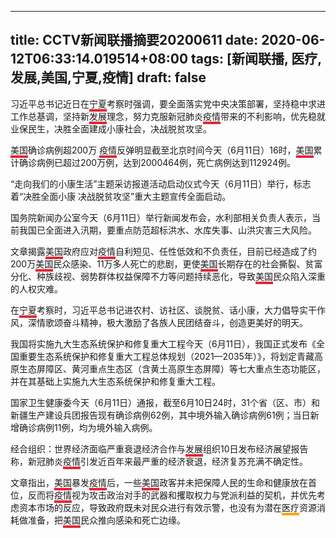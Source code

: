 
---
title: CCTV新闻联播摘要20200611
date: 2020-06-12T06:33:14.019514+08:00
tags: [新闻联播, 医疗,发展,美国,宁夏,疫情]
draft: false
---
习近平总书记近日在<span style="border-bottom:4px solid #E32636;">宁夏</span>考察时强调，要全面落实党中央决策部署，坚持稳中求进工作总基调，坚持新<span style="border-bottom:4px solid #E32636;">发展</span>理念，努力克服新冠肺炎<span style="border-bottom:4px solid #E32636;">疫情</span>带来的不利影响，优先稳就业保民生，决胜全面建成小康社会，决战脱贫攻坚。

<span style="border-bottom:4px solid #E32636;">美国</span>确诊病例超200万 <span style="border-bottom:4px solid #E32636;">疫情</span>反弹明显截至北京时间今天（6月11日）16时，<span style="border-bottom:4px solid #E32636;">美国</span>累计确诊病例已超过200万例，达到2000464例，死亡病例达到112924例。

“走向我们的小康生活”主题采访报道活动启动仪式今天（6月11日）举行，标志着“决胜全面小康 决战脱贫攻坚”重大主题宣传全面启动。

国务院新闻办公室今天（6月11日）举行新闻发布会，水利部相关负责人表示，当前我国已全面进入汛期，要重点防范超标洪水、水库失事、山洪灾害三大风险。

文章揭露<span style="border-bottom:4px solid #E32636;">美国</span>政府应对<span style="border-bottom:4px solid #E32636;">疫情</span>自利短见、任性低效和不负责任，目前已经造成了约200万<span style="border-bottom:4px solid #E32636;">美国</span>民众感染、11万多人死亡的悲剧，更使<span style="border-bottom:4px solid #E32636;">美国</span>长期存在的社会撕裂、贫富分化、种族歧视、弱势群体权益保障不力等问题持续恶化，导致<span style="border-bottom:4px solid #E32636;">美国</span>民众陷入深重的人权灾难。

在<span style="border-bottom:4px solid #E32636;">宁夏</span>考察时，习近平总书记进农村、访社区、谈脱贫、话小康，大力倡导实干作风，深情歌颂奋斗精神，极大激励了各族人民团结奋斗，创造更美好的明天。

我国将实施九大生态系统保护和修复重大工程今天（6月11日），我国正式发布《全国重要生态系统保护和修复重大工程总体规划（2021—2035年）》，将划定青藏高原生态屏障区、黄河重点生态区（含黄土高原生态屏障）等七大重点生态功能区，并在其基础上实施九大生态系统保护和修复重大工程。

国家卫生健康委今天（6月11日）通报，截至6月10日24时，31个省（区、市）和新疆生产建设兵团报告现有确诊病例62例，其中境外输入确诊病例61例；当日新增确诊病例11例，均为境外输入病例。

经合组织：世界经济面临严重衰退经济合作与<span style="border-bottom:4px solid #E32636;">发展</span>组织10日发布经济展望报告称，新冠肺炎<span style="border-bottom:4px solid #E32636;">疫情</span>引发近百年来最严重的经济衰退，经济复苏充满不确定性。

文章指出，<span style="border-bottom:4px solid #E32636;">美国</span>暴发<span style="border-bottom:4px solid #E32636;">疫情</span>后，一些<span style="border-bottom:4px solid #E32636;">美国</span>政客并未把保障人民的生命和健康放在首位，反而将<span style="border-bottom:4px solid #E32636;">疫情</span>视为攻击政治对手的武器和攫取权力与党派利益的契机，并优先考虑资本市场的反应，导致政府既未对民众进行有效示警，也没有为潜在<span style="border-bottom:4px solid orange;">医疗</span>资源消耗做准备，把<span style="border-bottom:4px solid #E32636;">美国</span>民众推向感染和死亡边缘。
